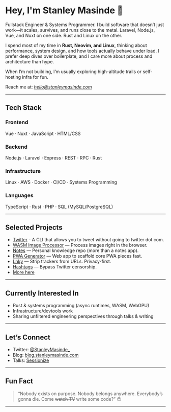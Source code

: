 # Hey, I'm Stanley Masinde 👋

Fullstack Engineer & Systems Programmer. I build software that doesn’t just work—it scales, survives, and runs close to the metal. Laravel, Node.js, Vue, and Nuxt on one side. Rust and Linux on the other.

I spend most of my time in **Rust, Neovim, and Linux**, thinking about performance, system design, and how tools actually behave under load. I prefer deep dives over boilerplate, and I care more about process and architecture than hype.

When I’m not building, I’m usually exploring high-altitude trails or self-hosting infra for fun.

Reach me at: *[hello@stanleymasinde.com](mailto:hello@stanleymasinde.com)*

---

## Tech Stack

### Frontend

Vue · Nuxt · JavaScript · HTML/CSS

### Backend

Node.js · Laravel · Express · REST · RPC · Rust

### Infrastructure

Linux · AWS · Docker · CI/CD · Systems Programming

### Languages

TypeScript · Rust · PHP · SQL (MySQL/PostgreSQL)

---

## Selected Projects

* [Twitter](https://github.com/StanleyMasinde/twitter) - A CLI that allows you to tweet without going to twitter dot com.
* [WASM Image Processor](https://github.com/StanleyMasinde/wasm-image-processor) — Process images right in the browser.
* [Notes](https://github.com/stanleymasinde/notes) — Personal knowledge repo (more than a notes app).
* [PWA Generator](https://github.com/opensource254/pwa-generator) — Web app to scaffold core PWA pieces fast.
* [Lnky](https://github.com/stanleymasinde/Lnky) — Strip trackers from URLs. Privacy-first.
* [Hashtags](https://github.com/stanleymasinde/hashtags) — Bypass Twitter censorship.
* [More here](https://stanleymasinde.com/projects)

---

## Currently Interested In

* Rust & systems programming (async runtimes, WASM, WebGPU)
* Infrastructure/devtools work
* Sharing unfiltered engineering perspectives through talks & writing

---

## Let’s Connect

* Twitter: [@StanleyMasinde\_](https://twitter.com/StanleyMasinde_)
* Blog: [blog.stanleymasinde.com](https://blog.stanleymasinde.com)
* Talks: [Sessionize](https://sessionize.com/stanleymasinde)

---

## Fun Fact

> “Nobody exists on purpose. Nobody belongs anywhere. Everybody’s gonna die. Come ~~watch TV~~ write some code?” 😉

---
